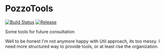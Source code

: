 # PozzoTools

[![Build Status](https://travis-ci.org/Pozzoooo/PozzoTools.svg?branch=master)](https://travis-ci.org/Pozzoooo/PozzoTools)
[![Release](https://img.shields.io/badge/JitPack-snapshot-green.svg)](https://jitpack.io/#Pozzoooo/PozzoTools)

Some tools for future consultation

Well to be honest I'm not anymore happy with Util approach, its too messy.
I need more structured way to provide tools, or at least rise the organization.

